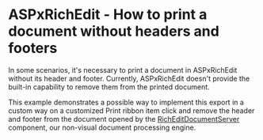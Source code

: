 # ASPxRichEdit - How to print a document without headers and footers

<p>In some scenarios, it's necessary to print a document in ASPxRichEdit without its header and footer. Currently, ASPxRichEdit doesn't provide the built-in capability to remove them from the printed document. </p>
<p>This example demonstrates a possible way to implement this export in a custom way on a customized Print ribbon item click and remove the header and footer from the document opened by the <a href="https://documentation.devexpress.com/#CoreLibraries/clsDevExpressXtraRichEditRichEditDocumentServertopic">RichEditDocumentServer</a> component, our non-visual document processing engine. </p>
<br/>
